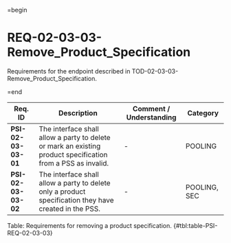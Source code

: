 =begin

# REQ-02-03-03-Remove_Product_Specification

Requirements for the endpoint described in TOD-02-03-03-Remove_Product_Specification.

=end

| Req. ID                        | Description                         | Comment / Understanding                  | Category                       |
| ------------------------------ | ----------------------------------- | ---------------------------------------- | ------------------------------ |
| __PSI-02-03-03-01__ | The interface shall allow a party to delete or mark an existing product specification from a PSS as invalid. | -                       | POOLING      |
| __PSI-02-03-03-02__ | The interface shall allow a party to delete only a product specification they have created in the PSS.       | -                       | POOLING, SEC |

Table: Requirements for removing a product specification. {#tbl:table-PSI-REQ-02-03-03}
